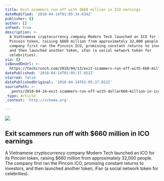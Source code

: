 ```yaml
---
title: Exit scammers run off with $660 million in ICO earnings
dateModified: '2018-04-14T01:05:34.634Z'
publisher: {}
author: []
inFeed: true
description: >-
  A Vietnamese cryptocurrency company Modern Tech launched an ICO for its
  Pincoin token, raising $660 million from approximately 32,000 people. The
  company first ran the Pincoin ICO, promising constant returns to investors,
  and then launched another token, iFan (a social network token for
  celebrities).
via: {}
isBasedOnUrl: >-
  https://techcrunch.com/2018/04/13/exit-scammers-run-off-with-660-million-in-ico-earnings/
datePublished: '2018-04-14T01:05:37.052Z'
starred: false
datePublishedOriginal: '2018-04-14T01:05:37.052Z'
sourcePath: >-
  _posts/2018-04-14-exit-scammers-run-off-with-dollar660-million-in-ico-earnings.md
_type: Article
_context: 'http://schema.org'

---
```

<article style=""><img src="https://techcrunch.com/wp-content/uploads/2018/04/img_0734.jpg" /><h1>Exit scammers run off with $660 million in ICO earnings</h1><p>A Vietnamese cryptocurrency company Modern Tech launched an ICO for its Pincoin token, raising $660 million from approximately 32,000 people. The company first ran the Pincoin ICO, promising constant returns to investors, and then launched another token, iFan (a social network token for celebrities).</p></article>